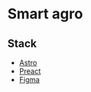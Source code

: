 # Smart agro

## Stack
- [Astro](https://docs.astro.build)
- [Preact](https://preactjs.com)
- [Figma](https://www.figma.com/file/GXjmVR2y3quPkljlAyUnRQ/Smart-Agro--An-Organic-Food%2C-Agriculture-%26-Farm-Services-Website-(Community)?node-id=3%3A430&mode=dev)
